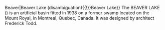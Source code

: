 Beaver|Beaver Lake (disambiguation){{!}}Beaver Lake}} The BEAVER LAKE () is an artificial basin fitted in 1938 on a former swamp located on the Mount Royal, in Montreal, Quebec, Canada. It was designed by architect Frederick Todd.
